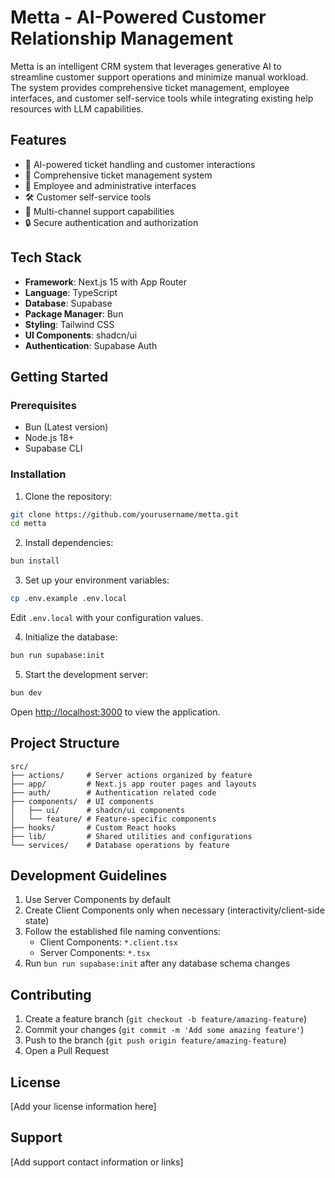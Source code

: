 # Metta - AI-Powered Customer Relationship Management

Metta is an intelligent CRM system that leverages generative AI to streamline customer support operations and minimize manual workload. The system provides comprehensive ticket management, employee interfaces, and customer self-service tools while integrating existing help resources with LLM capabilities.

## Features

- 🤖 AI-powered ticket handling and customer interactions
- 🎫 Comprehensive ticket management system
- 👥 Employee and administrative interfaces
- 🛠 Customer self-service tools
- 📱 Multi-channel support capabilities
- 🔒 Secure authentication and authorization

## Tech Stack

- **Framework**: Next.js 15 with App Router
- **Language**: TypeScript
- **Database**: Supabase
- **Package Manager**: Bun
- **Styling**: Tailwind CSS
- **UI Components**: shadcn/ui
- **Authentication**: Supabase Auth

## Getting Started

### Prerequisites

- Bun (Latest version)
- Node.js 18+
- Supabase CLI

### Installation

1. Clone the repository:

```bash
git clone https://github.com/yourusername/metta.git
cd metta
```

2. Install dependencies:

```bash
bun install
```

3. Set up your environment variables:

```bash
cp .env.example .env.local
```

Edit `.env.local` with your configuration values.

4. Initialize the database:

```bash
bun run supabase:init
```

5. Start the development server:

```bash
bun dev
```

Open [http://localhost:3000](http://localhost:3000) to view the application.

## Project Structure

```
src/
├── actions/     # Server actions organized by feature
├── app/         # Next.js app router pages and layouts
├── auth/        # Authentication related code
├── components/  # UI components
│   ├── ui/      # shadcn/ui components
│   └── feature/ # Feature-specific components
├── hooks/       # Custom React hooks
├── lib/         # Shared utilities and configurations
└── services/    # Database operations by feature
```

## Development Guidelines

1. Use Server Components by default
2. Create Client Components only when necessary (interactivity/client-side state)
3. Follow the established file naming conventions:
    - Client Components: `*.client.tsx`
    - Server Components: `*.tsx`
4. Run `bun run supabase:init` after any database schema changes

## Contributing

1. Create a feature branch (`git checkout -b feature/amazing-feature`)
2. Commit your changes (`git commit -m 'Add some amazing feature'`)
3. Push to the branch (`git push origin feature/amazing-feature`)
4. Open a Pull Request

## License

[Add your license information here]

## Support

[Add support contact information or links]
